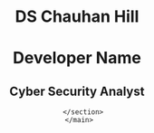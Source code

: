 <body>
     <header>
       <h1>DS Chauhan Hill</h1>
       <h1>Developer Name</h1>
       <h2>Cyber Security Analyst</h2>
      
       </section>
     </main>
   </body>
